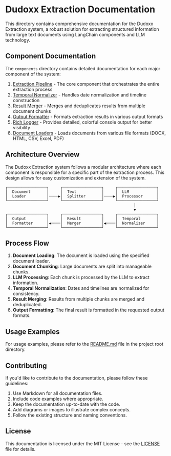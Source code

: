 # Dudoxx Extraction Documentation

This directory contains comprehensive documentation for the Dudoxx Extraction system, a robust solution for extracting structured information from large text documents using LangChain components and LLM technology.

## Component Documentation

The `components` directory contains detailed documentation for each major component of the system:

1. [Extraction Pipeline](components/01_extraction_pipeline.md) - The core component that orchestrates the entire extraction process
2. [Temporal Normalizer](components/02_temporal_normalizer.md) - Handles date normalization and timeline construction
3. [Result Merger](components/03_result_merger.md) - Merges and deduplicates results from multiple document chunks
4. [Output Formatter](components/04_output_formatter.md) - Formats extraction results in various output formats
5. [Rich Logger](components/05_rich_logger.md) - Provides detailed, colorful console output for better visibility
6. [Document Loaders](components/06_document_loaders.md) - Loads documents from various file formats (DOCX, HTML, CSV, Excel, PDF)

## Architecture Overview

The Dudoxx Extraction system follows a modular architecture where each component is responsible for a specific part of the extraction process. This design allows for easy customization and extension of the system.

```
┌─────────────────┐     ┌─────────────────┐     ┌─────────────────┐
│  Document       │     │  Text           │     │  LLM            │
│  Loader         │────▶│  Splitter       │────▶│  Processor      │
└─────────────────┘     └─────────────────┘     └─────────────────┘
                                                        │
                                                        ▼
┌─────────────────┐     ┌─────────────────┐     ┌─────────────────┐
│  Output         │     │  Result         │     │  Temporal       │
│  Formatter      │◀────│  Merger         │◀────│  Normalizer     │
└─────────────────┘     └─────────────────┘     └─────────────────┘
```

## Process Flow

1. **Document Loading**: The document is loaded using the specified document loader.
2. **Document Chunking**: Large documents are split into manageable chunks.
3. **LLM Processing**: Each chunk is processed by the LLM to extract information.
4. **Temporal Normalization**: Dates and timelines are normalized for consistency.
5. **Result Merging**: Results from multiple chunks are merged and deduplicated.
6. **Output Formatting**: The final result is formatted in the requested output formats.

## Usage Examples

For usage examples, please refer to the [README.md](../README.md) file in the project root directory.

## Contributing

If you'd like to contribute to the documentation, please follow these guidelines:

1. Use Markdown for all documentation files.
2. Include code examples where appropriate.
3. Keep the documentation up-to-date with the code.
4. Add diagrams or images to illustrate complex concepts.
5. Follow the existing structure and naming conventions.

## License

This documentation is licensed under the MIT License - see the [LICENSE](../LICENSE) file for details.
